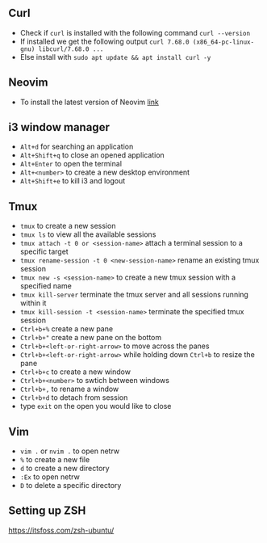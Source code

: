 ## Curl
- Check if `curl` is installed with the following command `curl --version`
- If installed we get the following output `curl 7.68.0 (x86_64-pc-linux-gnu) libcurl/7.68.0 ...`
- Else install with `sudo apt update && apt install curl -y`

## Neovim
- To install the latest version of Neovim [link](https://mansoorbarri.com/neovim-debian/)

## i3 window manager

- `Alt+d` for searching an application
- `Alt+Shift+q` to close an opened application
- `Alt+Enter` to open the terminal
- `Alt+<number>` to create a new desktop environment
- `Alt+Shift+e` to kill i3 and logout

## Tmux

- `tmux` to create a new session
- `tmux ls` to view all the available sessions
- `tmux attach -t 0 or <session-name>` attach a terminal session to a specific target
- `tmux rename-session -t 0 <new-session-name>` rename an existing tmux session
- `tmux new -s <session-name>` to create a new tmux session with a specified name
- `tmux kill-server` terminate the tmux server and all sessions running within it
- `tmux kill-session -t <session-name>` terminate the specified tmux session
- `Ctrl+b+%` create a new pane
- `Ctrl+b+"` create a new pane on the bottom
- `Ctrl+b+<left-or-right-arrow>` to move across the panes
- `Ctrl+b+<left-or-right-arrow>` while holding down `Ctrl+b` to resize the pane
- `Ctrl+b+c` to create a new window
- `Ctrl+b+<number>` to swtich between windows
- `Ctrl+b+,` to rename a window
- `Ctrl+b+d` to detach from session
- type `exit` on the open you would like to close

## Vim

- `vim .` or `nvim .` to open netrw
- `%` to create a new file
- `d` to create a new directory
- `:Ex` to open netrw
- `D` to delete a specific directory

## Setting up ZSH
https://itsfoss.com/zsh-ubuntu/
